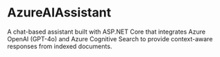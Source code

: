 # AzureAIAssistant
A chat-based assistant built with ASP.NET Core that integrates Azure OpenAI (GPT-4o) and Azure Cognitive Search to provide context-aware responses from indexed documents.
